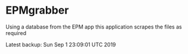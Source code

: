 # EPMgrabber
Using a database from the EPM app this application scrapes the files as required


Latest backup: Sun Sep 1 23:09:01 UTC 2019
